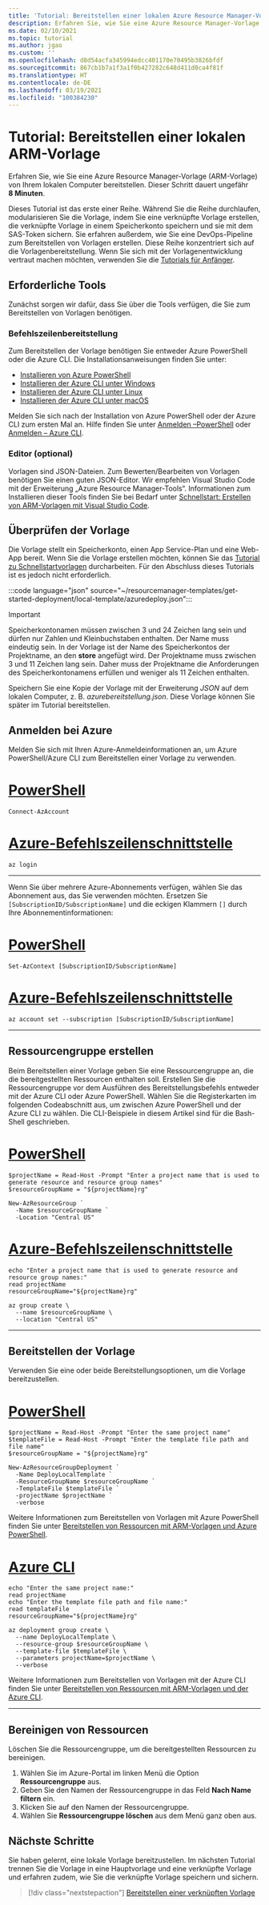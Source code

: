 ```yaml
---
title: 'Tutorial: Bereitstellen einer lokalen Azure Resource Manager-Vorlage'
description: Erfahren Sie, wie Sie eine Azure Resource Manager-Vorlage (ARM-Vorlage) von Ihrem lokalen Computer bereitstellen.
ms.date: 02/10/2021
ms.topic: tutorial
ms.author: jgao
ms.custom: ''
ms.openlocfilehash: d8d54acfa345994edcc401170e70495b3826bfdf
ms.sourcegitcommit: 867cb1b7a1f3a1f0b427282c648d411d0ca4f81f
ms.translationtype: HT
ms.contentlocale: de-DE
ms.lasthandoff: 03/19/2021
ms.locfileid: "100384230"
---
```

# <a name="tutorial-deploy-a-local-arm-template"></a>Tutorial: Bereitstellen einer lokalen ARM-Vorlage

Erfahren Sie, wie Sie eine Azure Resource Manager-Vorlage (ARM-Vorlage) von Ihrem lokalen Computer bereitstellen. Dieser Schritt dauert ungefähr **8 Minuten**.

Dieses Tutorial ist das erste einer Reihe. Während Sie die Reihe durchlaufen, modularisieren Sie die Vorlage, indem Sie eine verknüpfte Vorlage erstellen, die verknüpfte Vorlage in einem Speicherkonto speichern und sie mit dem SAS-Token sichern. Sie erfahren außerdem, wie Sie eine DevOps-Pipeline zum Bereitstellen von Vorlagen erstellen. Diese Reihe konzentriert sich auf die Vorlagenbereitstellung. Wenn Sie sich mit der Vorlagenentwicklung vertraut machen möchten, verwenden Sie die [Tutorials für Anfänger](./template-tutorial-create-first-template.md).

## <a name="get-tools"></a>Erforderliche Tools

Zunächst sorgen wir dafür, dass Sie über die Tools verfügen, die Sie zum Bereitstellen von Vorlagen benötigen.

### <a name="command-line-deployment"></a>Befehlszeilenbereitstellung

Zum Bereitstellen der Vorlage benötigen Sie entweder Azure PowerShell oder die Azure CLI. Die Installationsanweisungen finden Sie unter:

- [Installieren von Azure PowerShell](/powershell/azure/install-az-ps)
- [Installieren der Azure CLI unter Windows](/cli/azure/install-azure-cli-windows)
- [Installieren der Azure CLI unter Linux](/cli/azure/install-azure-cli-linux)
- [Installieren der Azure CLI unter macOS](/cli/azure/install-azure-cli-macos)

Melden Sie sich nach der Installation von Azure PowerShell oder der Azure CLI zum ersten Mal an. Hilfe finden Sie unter [Anmelden –PowerShell](/powershell/azure/install-az-ps#sign-in) oder [Anmelden – Azure CLI](/cli/azure/get-started-with-azure-cli#sign-in).

### <a name="editor-optional"></a>Editor (optional)

Vorlagen sind JSON-Dateien. Zum Bewerten/Bearbeiten von Vorlagen benötigen Sie einen guten JSON-Editor. Wir empfehlen Visual Studio Code mit der Erweiterung „Azure Resource Manager-Tools“. Informationen zum Installieren dieser Tools finden Sie bei Bedarf unter [Schnellstart: Erstellen von ARM-Vorlagen mit Visual Studio Code](quickstart-create-templates-use-visual-studio-code.md).

## <a name="review-template"></a>Überprüfen der Vorlage

Die Vorlage stellt ein Speicherkonto, einen App Service-Plan und eine Web-App bereit. Wenn Sie die Vorlage erstellen möchten, können Sie das [Tutorial zu Schnellstartvorlagen](template-tutorial-quickstart-template.md) durcharbeiten. Für den Abschluss dieses Tutorials ist es jedoch nicht erforderlich.

:::code language="json" source="~/resourcemanager-templates/get-started-deployment/local-template/azuredeploy.json":::

> [!IMPORTANT]
> Speicherkontonamen müssen zwischen 3 und 24 Zeichen lang sein und dürfen nur Zahlen und Kleinbuchstaben enthalten. Der Name muss eindeutig sein. In der Vorlage ist der Name des Speicherkontos der Projektname, an den **store** angefügt wird. Der Projektname muss zwischen 3 und 11 Zeichen lang sein. Daher muss der Projektname die Anforderungen des Speicherkontonamens erfüllen und weniger als 11 Zeichen enthalten.

Speichern Sie eine Kopie der Vorlage mit der Erweiterung _JSON_ auf dem lokalen Computer, z. B. _azurebereitstellung.json_. Diese Vorlage können Sie später im Tutorial bereitstellen.

## <a name="sign-in-to-azure"></a>Anmelden bei Azure

Melden Sie sich mit Ihren Azure-Anmeldeinformationen an, um Azure PowerShell/Azure CLI zum Bereitstellen einer Vorlage zu verwenden.

# <a name="powershell"></a>[PowerShell](#tab/azure-powershell)

```azurepowershell
Connect-AzAccount
```

# <a name="azure-cli"></a>[Azure-Befehlszeilenschnittstelle](#tab/azure-cli)

```azurecli
az login
```

---

Wenn Sie über mehrere Azure-Abonnements verfügen, wählen Sie das Abonnement aus, das Sie verwenden möchten. Ersetzen Sie `[SubscriptionID/SubscriptionName]` und die eckigen Klammern `[]` durch Ihre Abonnementinformationen:

# <a name="powershell"></a>[PowerShell](#tab/azure-powershell)

```azurepowershell
Set-AzContext [SubscriptionID/SubscriptionName]
```

# <a name="azure-cli"></a>[Azure-Befehlszeilenschnittstelle](#tab/azure-cli)

```azurecli
az account set --subscription [SubscriptionID/SubscriptionName]
```

---

## <a name="create-resource-group"></a>Ressourcengruppe erstellen

Beim Bereitstellen einer Vorlage geben Sie eine Ressourcengruppe an, die die bereitgestellten Ressourcen enthalten soll. Erstellen Sie die Ressourcengruppe vor dem Ausführen des Bereitstellungsbefehls entweder mit der Azure CLI oder Azure PowerShell. Wählen Sie die Registerkarten im folgenden Codeabschnitt aus, um zwischen Azure PowerShell und der Azure CLI zu wählen. Die CLI-Beispiele in diesem Artikel sind für die Bash-Shell geschrieben.

# <a name="powershell"></a>[PowerShell](#tab/azure-powershell)

```azurepowershell
$projectName = Read-Host -Prompt "Enter a project name that is used to generate resource and resource group names"
$resourceGroupName = "${projectName}rg"

New-AzResourceGroup `
  -Name $resourceGroupName `
  -Location "Central US"
```

# <a name="azure-cli"></a>[Azure-Befehlszeilenschnittstelle](#tab/azure-cli)

```azurecli
echo "Enter a project name that is used to generate resource and resource group names:"
read projectName
resourceGroupName="${projectName}rg"

az group create \
  --name $resourceGroupName \
  --location "Central US"
```

---

## <a name="deploy-template"></a>Bereitstellen der Vorlage

Verwenden Sie eine oder beide Bereitstellungsoptionen, um die Vorlage bereitzustellen.

# <a name="powershell"></a>[PowerShell](#tab/azure-powershell)

```azurepowershell
$projectName = Read-Host -Prompt "Enter the same project name"
$templateFile = Read-Host -Prompt "Enter the template file path and file name"
$resourceGroupName = "${projectName}rg"

New-AzResourceGroupDeployment `
  -Name DeployLocalTemplate `
  -ResourceGroupName $resourceGroupName `
  -TemplateFile $templateFile `
  -projectName $projectName `
  -verbose
```

Weitere Informationen zum Bereitstellen von Vorlagen mit Azure PowerShell finden Sie unter [Bereitstellen von Ressourcen mit ARM-Vorlagen und Azure PowerShell](./deploy-powershell.md).

# <a name="azure-cli"></a>[Azure CLI](#tab/azure-cli)

```azurecli
echo "Enter the same project name:"
read projectName
echo "Enter the template file path and file name:"
read templateFile
resourceGroupName="${projectName}rg"

az deployment group create \
  --name DeployLocalTemplate \
  --resource-group $resourceGroupName \
  --template-file $templateFile \
  --parameters projectName=$projectName \
  --verbose
```

Weitere Informationen zum Bereitstellen von Vorlagen mit der Azure CLI finden Sie unter [Bereitstellen von Ressourcen mit ARM-Vorlagen und der Azure CLI](./deploy-cli.md).

---

## <a name="clean-up-resources"></a>Bereinigen von Ressourcen

Löschen Sie die Ressourcengruppe, um die bereitgestellten Ressourcen zu bereinigen.

1. Wählen Sie im Azure-Portal im linken Menü die Option **Ressourcengruppe** aus.
2. Geben Sie den Namen der Ressourcengruppe in das Feld **Nach Name filtern** ein.
3. Klicken Sie auf den Namen der Ressourcengruppe.
4. Wählen Sie **Ressourcengruppe löschen** aus dem Menü ganz oben aus.

## <a name="next-steps"></a>Nächste Schritte

Sie haben gelernt, eine lokale Vorlage bereitzustellen. Im nächsten Tutorial trennen Sie die Vorlage in eine Hauptvorlage und eine verknüpfte Vorlage und erfahren zudem, wie Sie die verknüpfte Vorlage speichern und sichern.

> [!div class="nextstepaction"]
> [Bereitstellen einer verknüpften Vorlage](./deployment-tutorial-linked-template.md)
